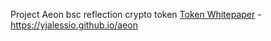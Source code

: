 Project Aeon
bsc reflection crypto token
<a href="https://yjalessio.github.io/aeon">Token Whitepaper</a> - https://yjalessio.github.io/aeon
